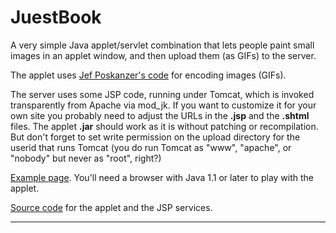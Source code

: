 <HTML>
<HEAD>
<META HTTP-EQUIV="Content-Type" CONTENT="text/html; charset="ISO-8859-1">
<!-- <TITLE>JuestBook</TITLE> -->
<LINK REL=StyleSheet HREF="../style.css" TYPE="text/css" MEDIA=screen>
</HEAD>
<BODY>
<H1>JuestBook</H1>
<P>
A very simple Java applet/servlet combination that lets people paint small
images in an applet window, and then upload them (as GIFs) to the server.

<P>
The applet uses
<A HREF="http://www.acme.com/">Jef Poskanzer's code</A>
for encoding images (GIFs).

<P>
The server uses some JSP code, running under Tomcat, which is invoked
transparently from Apache via mod_jk. If you want to customize it for
your own site you probably need to adjust the URLs in the <B>.jsp</B>
and the <B>.shtml</B> files. The applet <B>.jar</B> should work as it
is without patching or recompilation. But don't forget to set write permission
on the upload directory for the userid that runs Tomcat (you do run Tomcat
as "www", "apache", or "nobody" but never as "root", right?)

<P>
<A HREF="http://fulhack.dax.nu/gastbok.shtml">Example page</A>.
You'll need a browser with Java 1.1 or later to play with the applet.

<P>
<A HREF="http://fulhack.dax.nu/juestbook.src/">Source code</A> for the applet
and the JSP services.

<HR>

</BODY>
</HTML>
